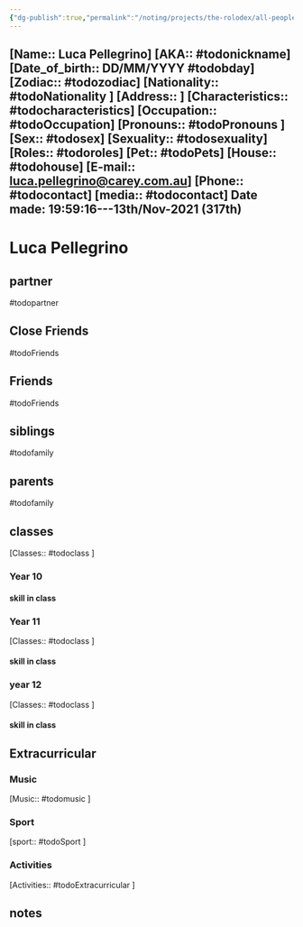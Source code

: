 ```yaml
---
{"dg-publish":true,"permalink":"/noting/projects/the-rolodex/all-people/students/luca-pellegrino/","dgHomeLink":true,"dgPassFrontmatter":false}
---
```


[Name:: Luca Pellegrino]
[AKA:: #todonickname]
[Date_of_birth:: DD/MM/YYYY #todobday] 
[Zodiac:: #todozodiac] 
[Nationality:: #todoNationality ]
[Address:: ]
[Characteristics::  #todocharacteristics]
[Occupation:: #todoOccupation]
[Pronouns:: #todoPronouns ]
[Sex:: #todosex]
[Sexuality:: #todosexuality]
[Roles:: #todoroles]
[Pet:: #todoPets]
[House:: #todohouse]
[E-mail:: <luca.pellegrino@carey.com.au>]
[Phone:: #todocontact]
[media:: #todocontact]
Date made: 19:59:16---13th/Nov-2021 (317th) 
---
# Luca Pellegrino
## partner
#todopartner
## Close Friends
#todoFriends
## Friends
#todoFriends
## siblings
#todofamily
## parents
#todofamily
## classes
[Classes:: #todoclass ]
### Year 10
#### skill in class
### Year 11
[Classes:: #todoclass ]
#### skill in class
### year 12
[Classes:: #todoclass ]
#### skill in class
## Extracurricular
### Music
[Music:: #todomusic ]
### Sport
[sport:: #todoSport ]
### Activities
[Activities:: #todoExtracurricular ]
## notes

